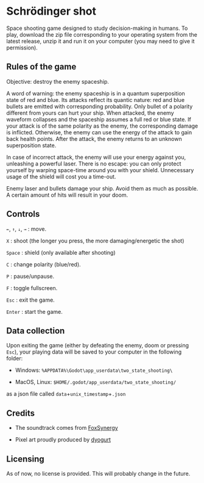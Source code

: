 # Schrödinger shot

Space shooting game designed to study decision-making in humans. To play, download the zip file corresponding to your operating system from the latest release, unzip it and run it on your computer (you may need to give it permission).

## Rules of the game

Objective: destroy the enemy spaceship.

A word of warning: the enemy spaceship is in a quantum superposition state of red and blue. Its attacks reflect its quantic nature: red and blue bullets are emitted with corresponding probability. Only bullet of a polarity different from yours can hurt your ship.
When attacked, the enemy waveform collapses and the spaceship assumes a full red or blue state.
If your attack is of the same polarity as the enemy, the corresponding damage is inflicted. Otherwise, the enemy can use the energy of the attack to gain back health points.
After the attack, the enemy returns to an unknown superposition state.

In case of incorrect attack, the enemy will use your energy against you, unleashing a powerful laser. There is no escape: you can only protect yourself by warping space-time around you with your shield. Unnecessary usage of the shield will cost you a time-out.

Enemy laser and bullets damage your ship. Avoid them as much as possible. A certain amount of hits will result in your doom.


## Controls

`←`, `↑`, `↓`, `→` : move.

`X` : shoot (the longer you press, the more damaging/energetic the shot)

`Space` : shield (only available after shooting)

`C` : change polarity (blue/red).

`P` : pause/unpause.

`F` : toggle fullscreen.

`Esc` : exit the game.

`Enter` : start the game.

## Data collection

Upon exiting the game (either by defeating the enemy, doom or pressing `Esc`), your playing data will be saved to your computer in the following folder:

- Windows: `%APPDATA%\Godot\app_userdata\two_state_shooting\`

- MacOS, Linux: `$HOME/.godot/app_userdata/two_state_shooting/`

as a json file called `data`+`unix_timestamp`+`.json`

## Credits

- The soundtrack comes from [FoxSynergy](https://opengameart.org/content/cosmo-blast)

- Pixel art proudly produced by [dyogurt](https://twitter.com/dfmmatias)

## Licensing

As of now, no license is provided. This will probably change in the future.
